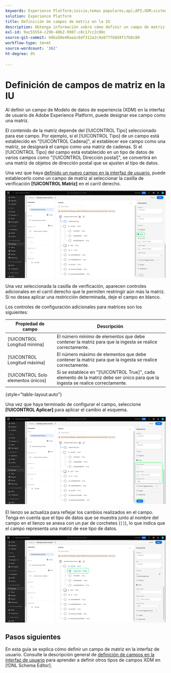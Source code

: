 ```yaml
---
keywords: Experience Platform;inicio;temas populares;api;API;XDM;sistema XDM;modelo de datos de experiencia;modelo de datos;ui;espacio de trabajo;matriz;campo;
solution: Experience Platform
title: Definición de campos de matriz en la IU
description: Obtenga información sobre cómo definir un campo de matriz en la interfaz de usuario del Experience Platform.
exl-id: 9ac55554-c29b-40b2-9987-c8c17cc2c00c
source-git-commit: b66a50e40aaac8df312a2c9a977fb8d4f1fb0c80
workflow-type: tm+mt
source-wordcount: '362'
ht-degree: 0%

---
```


# Definición de campos de matriz en la IU

Al definir un campo de Modelo de datos de experiencia (XDM) en la interfaz de usuario de Adobe Experience Platform, puede designar ese campo como una matriz.

El contenido de la matriz depende del [!UICONTROL Tipo] seleccionado para ese campo. Por ejemplo, si el [!UICONTROL Tipo] de un campo está establecido en &quot;[!UICONTROL Cadena]&quot;, al establecer ese campo como una matriz, se designará el campo como una matriz de cadenas. Si el [!UICONTROL Tipo] del campo está establecido en un tipo de datos de varios campos como &quot;[!UICONTROL Dirección postal]&quot;, se convertirá en una matriz de objetos de dirección postal que se ajusten al tipo de datos.

Una vez que haya [definido un nuevo campo en la interfaz de usuario](./overview.md#define), puede establecerlo como un campo de matriz al seleccionar la casilla de verificación **[!UICONTROL Matriz]** en el carril derecho.

![](../../images/ui/fields/special/array.png)

Una vez seleccionada la casilla de verificación, aparecen controles adicionales en el carril derecho que le permiten restringir aún más la matriz. Si no desea aplicar una restricción determinada, deje el campo en blanco.

Los controles de configuración adicionales para matrices son los siguientes:

| Propiedad de campo | Descripción |
| --- | --- |
| [!UICONTROL Longitud mínima] | El número mínimo de elementos que debe contener la matriz para que la ingesta se realice correctamente. |
| [!UICONTROL Longitud máxima] | El número máximo de elementos que debe contener la matriz para que la ingesta se realice correctamente. |
| [!UICONTROL Solo elementos únicos] | Si se establece en &quot;[!UICONTROL True]&quot;, cada elemento de la matriz debe ser único para que la ingesta se realice correctamente. |

{style="table-layout:auto"}

Una vez que haya terminado de configurar el campo, seleccione **[!UICONTROL Aplicar]** para aplicar el cambio al esquema.

![](../../images/ui/fields/special/array-config.png)

El lienzo se actualiza para reflejar los cambios realizados en el campo. Tenga en cuenta que el tipo de datos que se muestra junto al nombre del campo en el lienzo se anexa con un par de corchetes (`[]`), lo que indica que el campo representa una matriz de ese tipo de datos.

![](../../images/ui/fields/special/array-applied.png)

## Pasos siguientes

En esta guía se explica cómo definir un campo de matriz en la interfaz de usuario. Consulte la descripción general de [definición de campos en la interfaz de usuario](./overview.md#special) para aprender a definir otros tipos de campos XDM en [!DNL Schema Editor].
